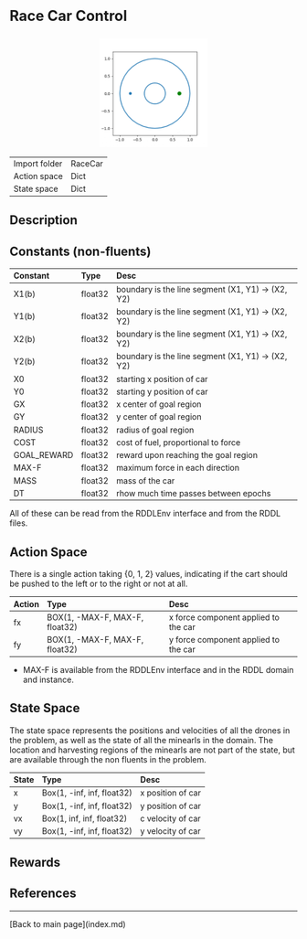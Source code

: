 <p style="font-size:25px;text-align:left"><b>Race Car Control</b></p>

<div style="width:100%;text-align:center;">
  <a href="images/racecar.gif">
    <img src="images/racecar.gif" height="190" width="190" />
  </a>
</div>

|       |      |
|:------------------|:------------|
| Import folder     | RaceCar     |
| Action space      | Dict        |
| State space       | Dict        |

## Description


## Constants (non-fluents)

| Constant     | Type             |  Desc                                               |
|:-------------|:-----------------|:----------------------------------------------------|
| X1(b)        | float32          |  boundary is the line segment (X1, Y1) -> (X2, Y2)  |
| Y1(b)        | float32          |  boundary is the line segment (X1, Y1) -> (X2, Y2)  |
| X2(b)        | float32          |  boundary is the line segment (X1, Y1) -> (X2, Y2)  |
| Y2(b)        | float32          |  boundary is the line segment (X1, Y1) -> (X2, Y2)  |
| X0           | float32          |  starting x position of car |
| Y0           | float32          |  starting y position of car   |
| GX           | float32          |  x center of goal region       |
| GY           | float32          |  y center of goal region                            |
| RADIUS      | float32          |  radius of goal region                               |
| COST      | float32          |  cost of fuel, proportional to force                               |
| GOAL_REWARD      | float32          |  reward upon reaching the goal region                               |
| MAX-F      | float32          |  maximum force in each direction                               |
| MASS      | float32          |  mass of the car                               |
| DT      | float32          |  rhow much time passes between epochs                               |



All of these can be read from the RDDLEnv interface and from the RDDL files.

## Action Space

There is a single action taking {0, 1, 2} values, indicating if the cart should be pushed to the left or to the right or not at all.

| Action               | Type             |  Desc                                                  |
|:---------------------|:-----------------|:-------------------------------------------------------|
| fx               | BOX(1, -MAX-F, MAX-F, float32)      |  x force component applied to the car             |
| fy               | BOX(1, -MAX-F, MAX-F, float32)      |  y force component applied to the car             |


- MAX-F is available from the RDDLEnv interface and in the RDDL domain and instance.

## State Space

The state space represents the positions and velocities of all the drones in the problem, as well as the state of all the minearls in the domain.
The location and harvesting regions of the minearls are not part of the state, but are available through the non fluents in the problem.

| State             | Type                                   |  Desc                         |
|:------------------|:---------------------------------------|:------------------------------|
| x               | Box(1, -inf, inf, float32)      |  x position of car                |
| y               | Box(1, -inf, inf, float32)     |  y position of car                |
| vx               | Box(1, inf, inf, float32)      |  c velocity of car                |
| vy               | Box(1, -inf, inf, float32)     |  y velocity of car                |



## Rewards


## References


<hr>
[Back to main page](index.md)
